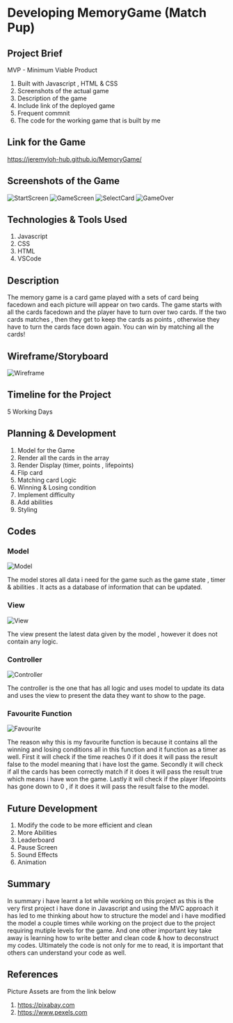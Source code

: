 # Developing MemoryGame (Match Pup)

## Project Brief

MVP - Minimum Viable Product

1. Built with Javascript , HTML & CSS
2. Screenshots of the actual game
3. Description of the game
4. Include link of the deployed game
5. Frequent commnit
6. The code for the working game that is built by me

## Link for the Game

https://jeremyloh-hub.github.io/MemoryGame/

## Screenshots of the Game

![StartScreen](https://github.com/jeremyloh-hub/MemoryGame/blob/main/Notes/startscreen.png?raw=true)
![GameScreen](https://github.com/jeremyloh-hub/MemoryGame/blob/main/Notes/gamescreen.png?raw=true)
![SelectCard](https://github.com/jeremyloh-hub/MemoryGame/blob/main/Notes/selectcard.png?raw=true)
![GameOver](https://github.com/jeremyloh-hub/MemoryGame/blob/main/Notes/gameover.png?raw=true)

## Technologies & Tools Used

1. Javascript
2. CSS
3. HTML
4. VSCode

## Description

The memory game is a card game played with a sets of card being facedown and each picture will appear on two cards. The game starts with all the cards facedown and the player have to turn over two cards. If the two cards matches , then they get to keep the cards as points , otherwise they have to turn the cards face down again. You can win by matching all the cards!

## Wireframe/Storyboard

![Wireframe](https://github.com/jeremyloh-hub/MemoryGame/blob/main/Notes/wireframe.png?raw=true)

## Timeline for the Project

5 Working Days

## Planning & Development

1. Model for the Game
2. Render all the cards in the array
3. Render Display (timer, points , lifepoints)
4. Flip card
5. Matching card Logic
6. Winning & Losing condition
7. Implement difficulty
8. Add abilities
9. Styling

## Codes

### Model

![Model](https://github.com/jeremyloh-hub/MemoryGame/blob/main/Notes/model.png?raw=true)

The model stores all data i need for the game such as the game state , timer & abilities . It acts as a database of information that can be updated.

### View

![View](https://github.com/jeremyloh-hub/MemoryGame/blob/main/Notes/view.png?raw=true)

The view present the latest data given by the model , however it does not contain any logic.

### Controller

![Controller](https://github.com/jeremyloh-hub/MemoryGame/blob/main/Notes/controller.png?raw=true)

The controller is the one that has all logic and uses model to update its data and uses the view to present the data they want to show to the page.

### Favourite Function

![Favourite](https://github.com/jeremyloh-hub/MemoryGame/blob/main/Notes/favourite.png?raw=true)

The reason why this is my favourite function is because it contains all the winning and losing conditions all in this function and it function as a timer as well. First it will check if the time reaches 0 if it does it will pass the result false to the model meaning that i have lost the game. Secondly it will check if all the cards has been correctly match if it does it will pass the result true which means i have won the game. Lastly it will check if the player lifepoints has gone down to 0 , if it does it will pass the result false to the model.

## Future Development

1. Modify the code to be more efficient and clean
2. More Abilities
3. Leaderboard
4. Pause Screen
5. Sound Effects
6. Animation

## Summary

In summary i have learnt a lot while working on this project as this is the very first project i have done in Javascript and using the MVC approach it has led to me thinking about how to structure the model and i have modified the model a couple times while working on the project due to the project requiring mutiple levels for the game. And one other important key take away is learning how to write better and clean code & how to deconstruct my codes. Ultimately the code is not only for me to read, it is important that others can understand your code as well.

## References

Picture Assets are from the link below

1. https://pixabay.com
2. https://www.pexels.com
